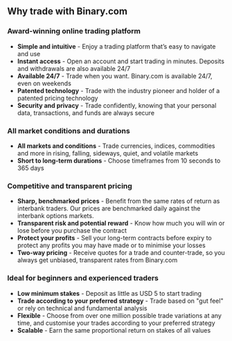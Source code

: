 ## Why trade with Binary.com

### Award-winning online trading platform

- **Simple and intuitive** - Enjoy a trading platform that’s easy to navigate and use
- **Instant access** - Open an account and start trading in minutes. Deposits and withdrawals are also available 24/7
- **Available 24/7** - Trade when you want. Binary.com is available 24/7, even on weekends
- **Patented technology** - Trade with the industry pioneer and holder of a patented pricing technology
- **Security and privacy** - Trade confidently, knowing that your personal data, transactions, and funds are always secure

### All market conditions and durations

- **All markets and conditions** - Trade currencies, indices, commodities and more in rising, falling, sideways, quiet, and volatile markets
- **Short to long-term durations** - Choose timeframes from 10 seconds to 365 days

### Competitive and transparent pricing

- **Sharp, benchmarked prices** - Benefit from the same rates of return as interbank traders. Our prices are benchmarked daily against the interbank options markets.
- **Transparent risk and potential reward** - Know how much you will win or lose before you purchase the contract
- **Protect your profits** - Sell your long-term contracts before expiry to protect any profits you may have made or to minimise your losses
- **Two-way pricing** - Receive quotes for a trade and counter-trade, so you always get unbiased, transparent rates from Binary.com

### Ideal for beginners and experienced traders

- **Low minimum stakes** - Deposit as little as USD 5 to start trading
- **Trade according to your preferred strategy** - Trade based on "gut feel" or rely on technical and fundamental analysis
- **Flexible** - Choose from over one million possible trade variations at any time, and customise your trades according to your preferred strategy
- **Scalable** - Earn the same proportional return on stakes of all values
